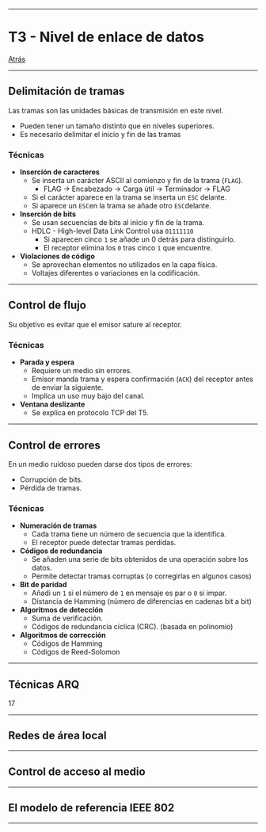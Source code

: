 
---
# T3 - Nivel de enlace de datos

[Atrás](../README.md)

---
## Delimitación de tramas
Las tramas son las unidades básicas de transmisión en este nivel.
- Pueden tener un tamaño distinto que en niveles superiores.
- Es necesario delimitar el inicio y fin de las tramas
### Técnicas
- **Inserción de caracteres**
	- Se inserta un carácter ASCII al comienzo y fin de la trama (`FLAG`).
		- FLAG -> Encabezado -> Carga útil -> Terminador -> FLAG
	- Si el carácter aparece en la trama se inserta un `ESC` delante.
	- Si aparece un `ESC`en la trama se añade otro `ESC`delante.
- **Inserción de bits** 
	- Se usan secuencias de bits al inicio y fin de la trama.
	- HDLC - High-level Data Link Control usa `01111110`
		- Si aparecen cinco `1` se añade un 0 detrás para distinguirlo.
		- El receptor elimina los `0` tras cinco `1` que encuentre.
- **Violaciones de código**
	- Se aprovechan elementos no utilizados en la capa física.
	- Voltajes diferentes o variaciones en la codificación.

---
## Control de flujo
Su objetivo es evitar que el emisor sature al receptor.
### Técnicas
- **Parada y espera**
	- Requiere un medio sin errores.
	- Emisor manda trama y espera confirmación (`ACK`) del receptor antes de enviar la siguiente.
	- Implica un uso muy bajo del canal.
- **Ventana deslizante**
	- Se explica en protocolo TCP del T5.

---
## Control de errores
En un medio ruidoso pueden darse dos tipos de errores:
- Corrupción de bits.
- Pérdida de tramas.
### Técnicas
- **Numeración de tramas**
	- Cada trama tiene un número de secuencia que la identifica.
	- El receptor puede detectar tramas perdidas.
- **Códigos de redundancia**
	- Se añaden una serie de bits obtenidos de una operación sobre los datos.
	- Permite detectar tramas corruptas (o corregirlas en algunos casos)
- **Bit de paridad**
	- Añadi un `1` si el número de `1` en mensaje es par o `0` si impar.
	- Distancia de Hamming (número de diferencias en cadenas bit a bit)
- **Algoritmos de detección**
	- Suma de verificación.
	- Códigos de redundancia cíclica (CRC). (basada en polinomio)
- **Algoritmos de corrección**
	- Códigos de Hamming
	- Códigos de Reed-Solomon

---
## Técnicas ARQ

17

---
## Redes de área local



---
## Control de acceso al medio



---
## El modelo de referencia IEEE 802



---